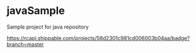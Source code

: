 # javaSample
Sample project for java repository
 
https://rcapi.shippable.com/projects/58d2301c981cd006003b04aa/badge?branch=master
 
 
